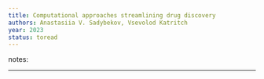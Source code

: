 ```yaml
---
title: Computational approaches streamlining drug discovery
authors: Anastasiia V. Sadybekov, Vsevolod Katritch
year: 2023
status: toread
---
```


notes: 

---

